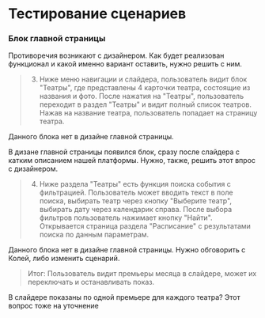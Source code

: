 # Тестирование сценариев

### Блок главной страницы
Противоречия возникают с дизайнером. Как будет реализован функционал и какой именно вариант оставить, нужно решить с ним. 
>3. Ниже меню навигации и слайдера, пользователь видит блок "Театры", где представлены 4 карточки театра, состоящие из названия и фото. После нажатия на "Театры", пользователь переходит в раздел "Театры" и видит полный список театров. Нажав на название театра, пользователь попадает на страницу театра.

Данного блока нет в дизайне главной страницы.

В дизане главной страницы появился блок, сразу после слайдера с катким описанием нашей платформы. Нужно, также, решить этот впрос с дизайнером.
>4. Ниже раздела "Театры" есть функция поиска события с фильтрацией. Пользователь может вводить текст в поле поиска, выбирать театр через кнопку "Выберите театр", выбирать дату через календарик справа. После выбора фильтров пользователь нажимает кнопку "Найти". Открывается страница раздела "Расписание" с результатами поиска по данным параметрам.

Данного блока нет в дизайне главной страницы. Нужно обговорить с Колей, либо изменить сценарий.

>Итог: Пользователь видит премьеры месяца в слайдере, может их переключать и останавливать показ.

В слайдере показаны по одной премьере для каждого театра? Этот вопрос тоже на уточнение


